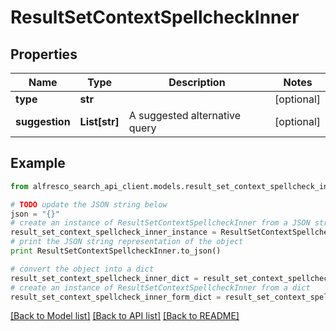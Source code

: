# ResultSetContextSpellcheckInner


## Properties
Name | Type | Description | Notes
------------ | ------------- | ------------- | -------------
**type** | **str** |  | [optional] 
**suggestion** | **List[str]** | A suggested alternative query | [optional] 

## Example

```python
from alfresco_search_api_client.models.result_set_context_spellcheck_inner import ResultSetContextSpellcheckInner

# TODO update the JSON string below
json = "{}"
# create an instance of ResultSetContextSpellcheckInner from a JSON string
result_set_context_spellcheck_inner_instance = ResultSetContextSpellcheckInner.from_json(json)
# print the JSON string representation of the object
print ResultSetContextSpellcheckInner.to_json()

# convert the object into a dict
result_set_context_spellcheck_inner_dict = result_set_context_spellcheck_inner_instance.to_dict()
# create an instance of ResultSetContextSpellcheckInner from a dict
result_set_context_spellcheck_inner_form_dict = result_set_context_spellcheck_inner.from_dict(result_set_context_spellcheck_inner_dict)
```
[[Back to Model list]](../README.md#documentation-for-models) [[Back to API list]](../README.md#documentation-for-api-endpoints) [[Back to README]](../README.md)


